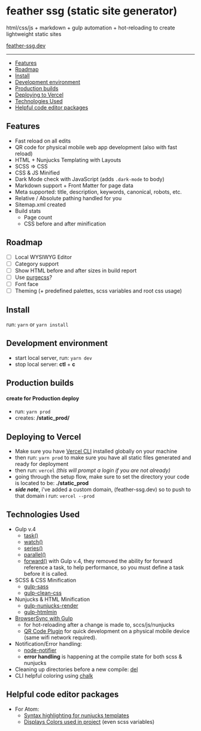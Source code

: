 # feather ssg (static site generator)

html/css/js + markdown + gulp automation + hot-reloading to create lightweight static sites

[feather-ssg.dev](https://feather-ssg.dev)

---

- [Features](#features)
- [Roadmap](#roadmap)
- [Install](#install)
- [Development environment](#development-environment)
- [Production builds](#production-builds)
- [Deploying to Vercel](#deploying-to-vercel)
- [Technologies Used](#technologies-used)
- [Helpful code editor packages](#helpful-code-editor-packages)

## Features

- Fast reload on all edits
- QR code for physical mobile web app development (also with fast reload)
- HTML + Nunjucks Templating with Layouts
- SCSS => CSS
- CSS & JS Minified
- Dark Mode check with JavaScript (adds `.dark-mode` to body)
- Markdown support + Front Matter for page data
- Meta supported: title, description, keywords, canonical, robots, etc.
- Relative / Absolute pathing handled for you
- Sitemap.xml created
- Build stats
  - Page count
  - CSS before and after minification

## Roadmap

- [ ] Local WYSIWYG Editor
- [ ] Category support
- [ ] Show HTML before and after sizes in build report
- [ ] Use [purgecss](https://purgecss.com/plugins/gulp.html#installation)?
- [ ] Font face
- [ ] Theming (+ predefined palettes, scss variables and root css usage)

## Install

run: `yarn` or `yarn install`


## Development environment

- start local server, run: `yarn dev`
- stop local server: **ctl** + **c**

## Production builds

#### create for Production deploy

- run: `yarn prod`
- creates: **/static_prod/**

## Deploying to Vercel

- Make sure you have [Vercel CLI](https://vercel.com/download) installed globally on your machine
- then run: `yarn prod` to make sure you have all static files generated and ready for deployment
- then run: `vercel` *(this will prompt a login if you are not already)*
- going through the setup flow, make sure to set the directory your code is located to be: **./static_prod**
- ***side note***, i've added a custom domain, (feather-ssg.dev) so to push to that domain i run: `vercel --prod`

## Technologies Used

- Gulp v.4
    - [task()](https://gulpjs.com/docs/en/api/task)
    - [watch()](https://gulpjs.com/docs/en/api/watch)
    - [series()](https://gulpjs.com/docs/en/api/series)
    - [parallel()](https://gulpjs.com/docs/en/api/parallel)
    - [forward()](https://gulpjs.com/docs/en/api/series#forward-references) with Gulp v.4, they removed the ability for forward reference a task, to help performance, so you must define a task before it is called.
- SCSS & CSS Minification
    - [gulp-sass](https://www.npmjs.com/package/gulp-sass)
    - [gulp-clean-css](https://www.npmjs.com/package/gulp-clean-css)
- Nunjucks & HTML Minification
    - [gulp-nunjucks-render](https://www.npmjs.com/package/gulp-nunjucks-render)
    - [gulp-htmlmin](https://www.npmjs.com/package/gulp-htmlmin)
- [BrowserSync with Gulp](https://browsersync.io/docs/gulp)
    - for hot-reloading after a change is made to, sccs/js/nunjucks
    - [QR Code Plugin](https://github.com/0ahz/bs-console-qrcode) for quick development on a physical mobile device (same wifi network required).
- Notification/Error handling:
    - [node-notifier](https://www.npmjs.com/package/node-notifier)
    - **error handling** is happening at the compile state for both scss & nunjucks
- Cleaning up directories before a new compile: [del](https://github.com/gulpjs/gulp/blob/master/docs/recipes/delete-files-folder.md#delete-files-and-folders)
- CLI helpful coloring using [chalk](https://github.com/chalk/chalk)

## Helpful code editor packages

- For Atom:
    - [Syntax highlighting for nunjucks templates](https://atom.io/packages/language-nunjucks)
    - [Displays Colors used in project](https://atom.io/packages/pigments) (even scss variables)
